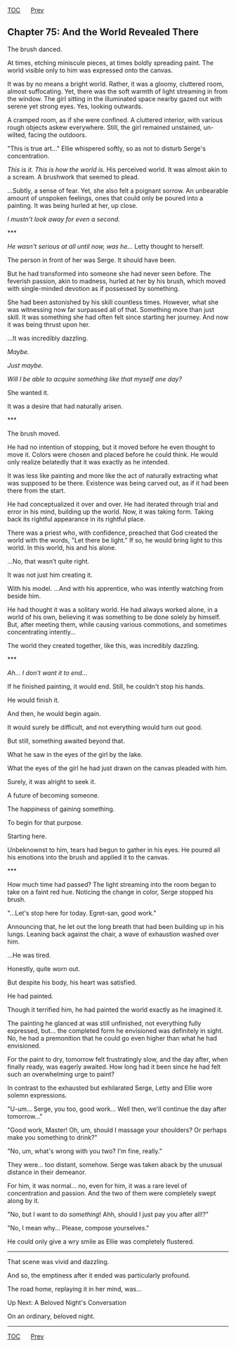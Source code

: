[TOC](../readme.md)&nbsp;&nbsp;&nbsp;&nbsp;&nbsp;&nbsp;[Prev](index_split_050.md)&nbsp;&nbsp;&nbsp;&nbsp;&nbsp;&nbsp;



## Chapter 75: And the World Revealed There

The brush danced.

At times, etching miniscule pieces, at times boldly spreading paint. The
world visible only to him was expressed onto the canvas.

It was by no means a bright world. Rather, it was a gloomy, cluttered
room, almost suffocating. Yet, there was the soft warmth of light
streaming in from the window. The girl sitting in the illuminated space
nearby gazed out with serene yet strong eyes. Yes, looking outwards.

A cramped room, as if she were confined. A cluttered interior, with
various rough objects askew everywhere. Still, the girl remained
unstained, un-wilted, facing the outdoors.

"This is true art..." Ellie whispered softly, so as not to disturb
Serge's concentration.

*This is it. This is how the world is.* His perceived world. It was
almost akin to a scream. A brushwork that seemed to plead.

...Subtly, a sense of fear. Yet, she also felt a poignant sorrow. An
unbearable amount of unspoken feelings, ones that could only be poured
into a painting. It was being hurled at her, up close.

*I mustn't look away for even a second.*

\*\*\*

*He wasn't serious at all until now, was he...* Letty thought to
herself.

The person in front of her was Serge. It should have been.

But he had transformed into someone she had never seen before. The
feverish passion, akin to madness, hurled at her by his brush, which
moved with single-minded devotion as if possessed by something.

She had been astonished by his skill countless times. However, what she
was witnessing now far surpassed all of that. Something more than just
skill. It was something she had often felt since starting her journey.
And now it was being thrust upon her.

...It was incredibly dazzling.

*Maybe.*

*Just maybe.*

*Will I be able to acquire something like that myself one day?*

She wanted it.

It was a desire that had naturally arisen.

\*\*\*

The brush moved.

He had no intention of stopping, but it moved before he even thought to
move it. Colors were chosen and placed before he could think. He would
only realize belatedly that it was exactly as he intended.

It was less like painting and more like the act of naturally extracting
what was supposed to be there. Existence was being carved out, as if it
had been there from the start.

He had conceptualized it over and over. He had iterated through trial
and error in his mind, building up the world. Now, it was taking form.
Taking back its rightful appearance in its rightful place.

There was a priest who, with confidence, preached that God created the
world with the words, "Let there be light." If so, he would bring light
to this world. In this world, his and his alone.

...No, that wasn’t quite right.

It was not just him creating it.

With his model. ...And with his apprentice, who was intently watching
from beside him.

He had thought it was a solitary world. He had always worked alone, in a
world of his own, believing it was something to be done solely by
himself. But, after meeting them, while causing various commotions, and
sometimes concentrating intently…

The world they created together, like this, was incredibly dazzling.

\*\*\*

*Ah... I don't want it to end...*

If he finished painting, it would end. Still, he couldn't stop his
hands.

He would finish it.

And then, he would begin again.

It would surely be difficult, and not everything would turn out good.

But still, something awaited beyond that.

What he saw in the eyes of the girl by the lake.

What the eyes of the girl he had just drawn on the canvas pleaded with
him.

Surely, it was alright to seek it.

A future of becoming someone.

The happiness of gaining something.

To begin for that purpose.

Starting here.

Unbeknownst to him, tears had begun to gather in his eyes. He poured all
his emotions into the brush and applied it to the canvas.

\*\*\*

How much time had passed? The light streaming into the room began to
take on a faint red hue. Noticing the change in color, Serge stopped his
brush.

"...Let's stop here for today. Egret-san, good work."

Announcing that, he let out the long breath that had been building up in
his lungs. Leaning back against the chair, a wave of exhaustion washed
over him.

...He was tired.

Honestly, quite worn out.

But despite his body, his heart was satisfied.

He had painted.

Though it terrified him, he had painted the world exactly as he imagined
it.

The painting he glanced at was still unfinished, not everything fully
expressed, but... the completed form he envisioned was definitely in
sight. No, he had a premonition that he could go even higher than what
he had envisioned.

For the paint to dry, tomorrow felt frustratingly slow, and the day
after, when finally ready, was eagerly awaited. How long had it been
since he had felt such an overwhelming urge to paint?

In contrast to the exhausted but exhilarated Serge, Letty and Ellie wore
solemn expressions.

"U-um... Serge, you too, good work... Well then, we'll continue the day
after tomorrow..."

"Good work, Master! Oh, um, should I massage your shoulders? Or perhaps
make you something to drink?"

"No, um, what's wrong with you two? I'm fine, really."

They were... too distant, somehow. Serge was taken aback by the unusual
distance in their demeanor.

For him, it was normal... no, even for him, it was a rare level of
concentration and passion. And the two of them were completely swept
along by it.

"No, but I want to do *something*! Ahh, should I just pay you after
all!?"

"No, I mean why... Please, compose yourselves."

He could only give a wry smile as Ellie was completely flustered.

------------------------------------------------------------------------

That scene was vivid and dazzling.

And so, the emptiness after it ended was particularly profound.

The road home, replaying it in her mind, was...

Up Next: A Beloved Night's Conversation

On an ordinary, beloved night.


---
[TOC](../readme.md)&nbsp;&nbsp;&nbsp;&nbsp;&nbsp;&nbsp;[Prev](index_split_050.md)&nbsp;&nbsp;&nbsp;&nbsp;&nbsp;&nbsp;

